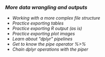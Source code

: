 ### *More data wrangling and outputs*
* _Working with a more complex file structure_
* _Practice exporting tables_
* _Practice exporting R output (as is)_
* _Practice exporting plot images_
* _Learn about "dplyr" pipelines_
* _Get to know the pipe operator %>%_
* _Chain dplyr operations with the piper_
